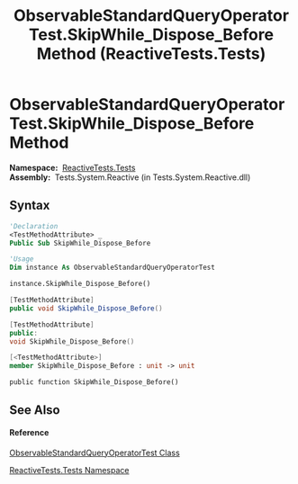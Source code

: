 ﻿---
title: ObservableStandardQueryOperatorTest.SkipWhile_Dispose_Before Method  (ReactiveTests.Tests)
TOCTitle: SkipWhile_Dispose_Before Method
ms:assetid: M:ReactiveTests.Tests.ObservableStandardQueryOperatorTest.SkipWhile_Dispose_Before
ms:mtpsurl: https://msdn.microsoft.com/en-us/library/reactivetests.tests.observablestandardqueryoperatortest.skipwhile_dispose_before(v=VS.103)
ms:contentKeyID: 36620903
ms.date: 06/28/2011
mtps_version: v=VS.103
f1_keywords:
- ReactiveTests.Tests.ObservableStandardQueryOperatorTest.SkipWhile_Dispose_Before
dev_langs:
- CSharp
- JScript
- VB
- FSharp
- c++
---

# ObservableStandardQueryOperatorTest.SkipWhile\_Dispose\_Before Method

**Namespace:**  [ReactiveTests.Tests](hh289046\(v=vs.103\).md)  
**Assembly:**  Tests.System.Reactive (in Tests.System.Reactive.dll)

## Syntax

``` vb
'Declaration
<TestMethodAttribute> _
Public Sub SkipWhile_Dispose_Before
```

``` vb
'Usage
Dim instance As ObservableStandardQueryOperatorTest

instance.SkipWhile_Dispose_Before()
```

``` csharp
[TestMethodAttribute]
public void SkipWhile_Dispose_Before()
```

``` c++
[TestMethodAttribute]
public:
void SkipWhile_Dispose_Before()
```

``` fsharp
[<TestMethodAttribute>]
member SkipWhile_Dispose_Before : unit -> unit 
```

``` jscript
public function SkipWhile_Dispose_Before()
```

## See Also

#### Reference

[ObservableStandardQueryOperatorTest Class](hh288944\(v=vs.103\).md)

[ReactiveTests.Tests Namespace](hh289046\(v=vs.103\).md)


